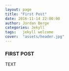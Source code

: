 ```yaml
---
layout: page
title: "First Post"
date: 2016-11-14 22:00:00
author: Jordan Berge
categories: Jekyll
tags:	jekyll welcome 
cover:  "assets/header.jpg"
---
```


### FIRST POST

TEXT


